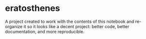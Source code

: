 # eratosthenes
A project created to work with the contents of this notebook and re-organize it so it looks 
like a decent project: better code, better documentation, and more reproducible.
